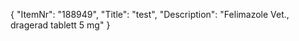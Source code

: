 {
  "ItemNr": "188949",
  "Title": "test",
  "Description": "Felimazole Vet., dragerad tablett 5 mg"
}